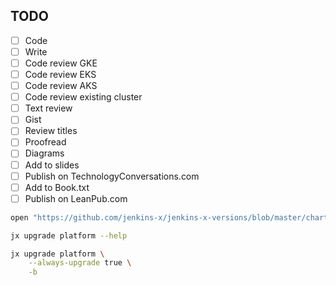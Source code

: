 ## TODO

- [ ] Code
- [ ] Write
- [ ] Code review GKE
- [ ] Code review EKS
- [ ] Code review AKS
- [ ] Code review existing cluster
- [ ] Text review
- [ ] Gist
- [ ] Review titles
- [ ] Proofread
- [ ] Diagrams
- [ ] Add to slides
- [ ] Publish on TechnologyConversations.com
- [ ] Add to Book.txt
- [ ] Publish on LeanPub.com

```bash
open "https://github.com/jenkins-x/jenkins-x-versions/blob/master/charts/jenkins-x/jenkins-x-platform.yml"

jx upgrade platform --help

jx upgrade platform \
    --always-upgrade true \
    -b
```